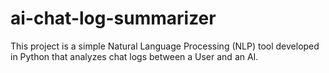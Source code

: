 # ai-chat-log-summarizer
This project is a simple Natural Language Processing (NLP) tool developed in Python that analyzes chat logs between a User and an AI.
